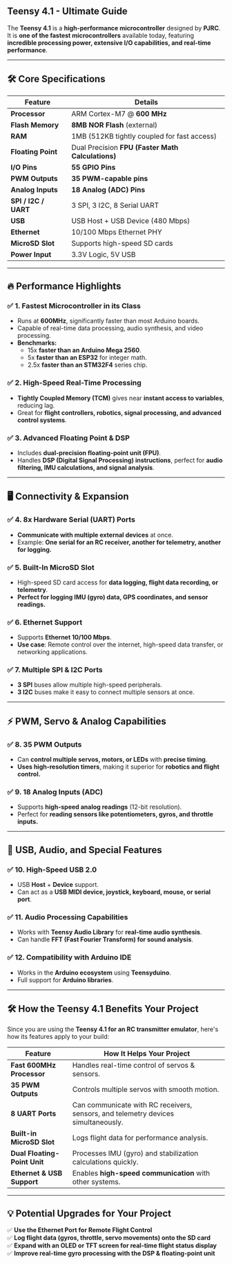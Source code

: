 **Teensy 4.1 - Ultimate Guide**
-------------------------------

The **Teensy 4.1** is a **high-performance microcontroller** designed by **PJRC**. It is **one of the fastest microcontrollers** available today, featuring **incredible processing power, extensive I/O capabilities, and real-time performance**.

* * * * *

**🛠️ Core Specifications**
---------------------------

| Feature | Details |
| --- | --- |
| **Processor** | ARM Cortex-M7 @ **600 MHz** |
| **Flash Memory** | **8MB NOR Flash** (external) |
| **RAM** | 1MB (512KB tightly coupled for fast access) |
| **Floating Point** | Dual Precision **FPU (Faster Math Calculations)** |
| **I/O Pins** | **55 GPIO Pins** |
| **PWM Outputs** | **35 PWM-capable pins** |
| **Analog Inputs** | **18 Analog (ADC) Pins** |
| **SPI / I2C / UART** | 3 SPI, 3 I2C, 8 Serial UART |
| **USB** | USB Host + USB Device (480 Mbps) |
| **Ethernet** | 10/100 Mbps Ethernet PHY |
| **MicroSD Slot** | Supports high-speed SD cards |
| **Power Input** | 3.3V Logic, 5V USB |

* * * * *

**🔥 Performance Highlights**
-----------------------------

### ✅ **1\. Fastest Microcontroller in its Class**

-   Runs at **600MHz**, significantly faster than most Arduino boards.
-   Capable of real-time data processing, audio synthesis, and video processing.
-   **Benchmarks:**
    -   15x **faster than an Arduino Mega 2560**.
    -   5x **faster than an ESP32** for integer math.
    -   2.5x **faster than an STM32F4** series chip.

### ✅ **2\. High-Speed Real-Time Processing**

-   **Tightly Coupled Memory (TCM)** gives near **instant access to variables**, reducing lag.
-   Great for **flight controllers, robotics, signal processing, and advanced control systems**.

### ✅ **3\. Advanced Floating Point & DSP**

-   Includes **dual-precision floating-point unit (FPU)**.
-   Handles **DSP (Digital Signal Processing) instructions**, perfect for **audio filtering, IMU calculations, and signal analysis**.

* * * * *

**🖥️ Connectivity & Expansion**
--------------------------------

### ✅ **4\. 8x Hardware Serial (UART) Ports**

-   **Communicate with multiple external devices** at once.
-   Example: **One serial for an RC receiver, another for telemetry, another for logging.**

### ✅ **5\. Built-In MicroSD Slot**

-   High-speed SD card access for **data logging, flight data recording, or telemetry**.
-   **Perfect for logging IMU (gyro) data, GPS coordinates, and sensor readings.**

### ✅ **6\. Ethernet Support**

-   Supports **Ethernet 10/100 Mbps**.
-   **Use case**: Remote control over the internet, high-speed data transfer, or networking applications.

### ✅ **7\. Multiple SPI & I2C Ports**

-   **3 SPI** buses allow multiple high-speed peripherals.
-   **3 I2C** buses make it easy to connect multiple sensors at once.

* * * * *

**⚡ PWM, Servo & Analog Capabilities**
--------------------------------------

### ✅ **8\. 35 PWM Outputs**

-   Can **control multiple servos, motors, or LEDs** with **precise timing**.
-   **Uses high-resolution timers**, making it superior for **robotics and flight control.**

### ✅ **9\. 18 Analog Inputs (ADC)**

-   Supports **high-speed analog readings** (12-bit resolution).
-   Perfect for **reading sensors like potentiometers, gyros, and throttle inputs.**

* * * * *

**🔌 USB, Audio, and Special Features**
---------------------------------------

### ✅ **10\. High-Speed USB 2.0**

-   USB **Host** + **Device** support.
-   Can act as a **USB MIDI device, joystick, keyboard, mouse, or serial port**.

### ✅ **11\. Audio Processing Capabilities**

-   Works with **Teensy Audio Library** for **real-time audio synthesis**.
-   Can handle **FFT (Fast Fourier Transform) for sound analysis**.

### ✅ **12\. Compatibility with Arduino IDE**

-   Works in the **Arduino ecosystem** using **Teensyduino**.
-   Full support for **Arduino libraries**.

* * * * *

**🛠️ How the Teensy 4.1 Benefits Your Project**
------------------------------------------------

Since you are using the **Teensy 4.1 for an RC transmitter emulator**, here's how its features apply to your build:

| Feature | How It Helps Your Project |
| --- | --- |
| **Fast 600MHz Processor** | Handles real-time control of servos & sensors. |
| **35 PWM Outputs** | Controls multiple servos with smooth motion. |
| **8 UART Ports** | Can communicate with RC receivers, sensors, and telemetry devices simultaneously. |
| **Built-in MicroSD Slot** | Logs flight data for performance analysis. |
| **Dual Floating-Point Unit** | Processes IMU (gyro) and stabilization calculations quickly. |
| **Ethernet & USB Support** | Enables **high-speed communication** with other systems. |

* * * * *

**💡 Potential Upgrades for Your Project**
------------------------------------------

✅ **Use the Ethernet Port for Remote Flight Control**\
✅ **Log flight data (gyros, throttle, servo movements) onto the SD card**\
✅ **Expand with an OLED or TFT screen for real-time flight status display**\
✅ **Improve real-time gyro processing with the DSP & floating-point unit**